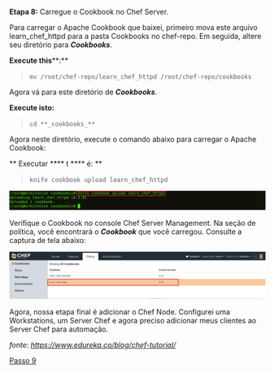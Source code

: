 **Etapa 8:** Carregue o Cookbook no Chef Server.

Para carregar o Apache Cookbook que baixei, primeiro mova este arquivo learn\_chef\_httpd para a pasta Cookbooks no chef-repo. Em seguida, altere seu diretório para **_Cookbooks_**.

**Execute t****h****is****:**

>`mv /root/chef-repo/learn_chef_httpd /root/chef-repo/cookbooks`

Agora vá para este diretório de **_Cookbooks_**.

**Execute isto:**

>`cd **_cookbooks_** `

Agora neste diretório, execute o comando abaixo para carregar o Apache Cookbook:

** Executar **** t **** é: **

>`knife cookbook upload learn_chef_httpd`

![Upload Apache Cookbook - Chef Tutorial](images/chef-08-01.png)

Verifique o Cookbook no console Chef Server Management. Na seção de política, você encontrará o **_Cookbook_** que você carregou. Consulte a captura de tela abaixo:

![Guia de política do Server Chef - Tutorial do Chef](images/chef-08-02.png)

Agora, nossa etapa final é adicionar o Chef Node. Configurei uma Workstations, um Server Chef e agora preciso adicionar meus clientes ao Server Chef para automação.

_fonte_: _https://www.edureka.co/blog/chef-tutorial/_

[Passo 9](09-steps.md)